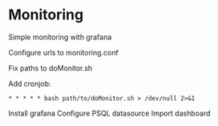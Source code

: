 # Monitoring
Simple monitoring with grafana

Configure urls to monitoring.conf

Fix paths to doMonitor.sh 

Add cronjob:
```
* * * * * bash path/to/doMonitor.sh > /dev/null 2>&1
```

Install grafana 
Configure PSQL datasource
Import dashboard
